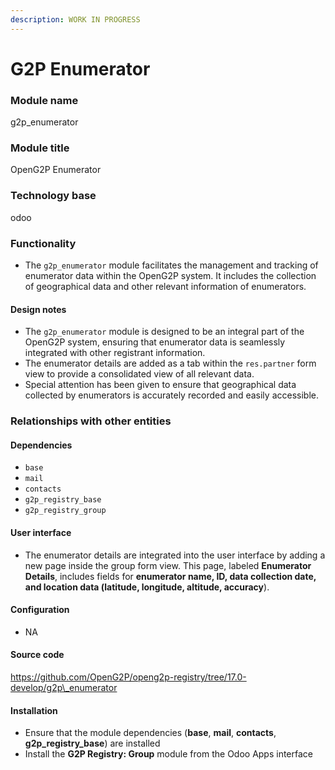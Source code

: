 ```yaml
---
description: WORK IN PROGRESS
---
```


# G2P Enumerator

### Module name

g2p\_enumerator

### Module title

OpenG2P Enumerator

### Technology base

odoo

### Functionality

* The `g2p_enumerator` module facilitates the management and tracking of enumerator data within the OpenG2P system. It includes the collection of geographical data and other relevant information of enumerators.&#x20;

#### Design notes <a href="#design-notes" id="design-notes"></a>

* The `g2p_enumerator` module is designed to be an integral part of the OpenG2P system, ensuring that enumerator data is seamlessly integrated with other registrant information.
* The enumerator details are added as a tab within the `res.partner` form view to provide a consolidated view of all relevant data.
* Special attention has been given to ensure that geographical data collected by enumerators is accurately recorded and easily accessible.

### Relationships with other entities

#### Dependencies

* `base`
* `mail`
* `contacts`
* `g2p_registry_base`
* `g2p_registry_group`

#### User interface <a href="#user-interface" id="user-interface"></a>

* The enumerator details are integrated into the user interface by adding a new page inside the group form view. This page, labeled **Enumerator Details**, includes fields for **enumerator name, ID, data collection date, and location data (latitude, longitude, altitude, accuracy**).

#### Configuration <a href="#configuration" id="configuration"></a>

* &#x20;NA&#x20;

#### Source code <a href="#source-code" id="source-code"></a>

https://github.com/OpenG2P/openg2p-registry/tree/17.0-develop/g2p\_enumerator​

#### Installation <a href="#installation" id="installation"></a>

* Ensure that the module dependencies (**base**, **mail**, **contacts**, **g2p\_registry\_base**) are installed
* Install the **G2P Registry: Group** module from the Odoo Apps interface​
